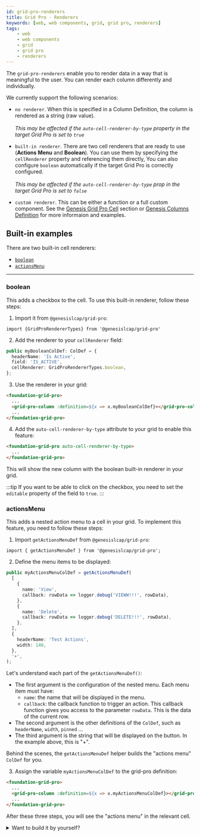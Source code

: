 ```yaml
---
id: grid-pro-renderers
title: Grid Pro - Renderers
keywords: [web, web components, grid, grid pro, renderers]
tags:
    - web
    - web components
    - grid
    - grid pro
    - renderers
---
```


The `grid-pro-renderers` enable you to render data in a way that is meaningful to the user. You can render each column differently and individually.

We currently support the following scenarios:

- `no renderer`. When this is specified in a Column Definition, the column is rendered as a string (raw value). <br /><br />
*This may be affected if the `auto-cell-renderer-by-type` property in the target Grid Pro is set to `true`*

- `built-in renderer`. There are two cell renderers that are ready to use (**Actions Menu** and **Boolean**). You can use them by specifying the `cellRenderer` property and referencing them directly, You can also configure `boolean` automatically if the target Grid Pro is correctly configured. <br /><br /> 
*This may be affected if the `auto-cell-renderer-by-type` prop in the target Grid Pro is set to `false`*

- `custom renderer`. This can be either a function or a full custom component. See the [Genesis Grid Pro Cell](../../../../../web/web-components/grids/grid-pro/grid-pro-genesis-cell/) section or [Genesis Columns Definition](../grid-pro-genesis-column) for more informaion and examples.

## Built-in examples

There are two built-in cell renderers:

- [`boolean`](#boolean)
- [`actionsMenu`](#actionsmenu)

------------------------------------------------

### boolean

This adds a checkbox to the cell. To use this built-in renderer, follow these steps:

1. Import it from `@genesislcap/grid-pro`:
```tsx
import {GridProRendererTypes} from '@genesislcap/grid-pro'
```

2. Add the renderer to your `cellRenderer` field:

```ts title=" Cell Renderer can be specified in a ColDef"
public myBooleanColDef: ColDef = {
  headerName: 'Is Active',
  field: 'IS_ACTIVE',
  cellRenderer: GridProRendererTypes.boolean,
};
```

3. Use the renderer in your grid:

```html title="Using the ColDef with a boolean cell renderer"
<foundation-grid-pro>
  ...
  <grid-pro-column :definition=${x => x.myBooleanColDef}></grid-pro-column>
  ...
</foundation-grid-pro>
```

4. Add the `auto-cell-renderer-by-type` attribute to your grid to enable this feature:

```html
<foundation-grid-pro auto-cell-renderer-by-type>
  ...
</foundation-grid-pro>
```
This will show the new column with the boolean built-in renderer in your grid.

:::tip
If you want to be able to click on the checkbox, you need to set the `editable` property of the field to `true`.
:::

### actionsMenu

This adds a nested action menu to a cell in your grid. To implement this feature, you need to follow these steps:

1. Import `getActionsMenuDef` from `@genesislcap/grid-pro`:

```tsx title="GridProActionMenuItem config array used to generate the Actions Menu ColDef"
import { getActionsMenuDef } from '@genesislcap/grid-pro';
```

2. Define the menu items to be displayed:

```ts
public myActionsMenuColDef = getActionsMenuDef(
  [
    {
      name: 'View',
      callback: rowData => logger.debug('VIEWW!!!', rowData),
    },
    {
      name: 'Delete',
      callback: rowData => logger.debug('DELETE!!!', rowData),
    },
  ],
  {
    headerName: 'Test Actions',
    width: 140,
  },
  '+',
);
```
Let's understand each part of the `getActionsMenuDef()`:
- The first argument is the configuration of the nested menu. Each menu item must have:
    - `name`: the name that will be displayed in the menu.
    - `callback`: the callback function to trigger an action. This callback function gives you access to the parameter `rowData`. This is the data of the current row.
- The second argument is the other definitions of the `ColDef`, such as `headerName`, `width`, `pinned` ...
- The third argument is the string that will be displayed on the button. In the example above, this is "+".

Behind the scenes, the `getActionsMenuDef` helper builds the "actions menu" `ColDef` for you.

3. Assign the variable `myActionsMenuColDef` to the grid-pro definition:

```html title="Using the ColDef with an actions menu cell renderer"
<foundation-grid-pro>
  ...
  <grid-pro-column :definition=${x => x.myActionsMenuColDef}></grid-pro-column>
  ...
</foundation-grid-pro>
```

After these three steps, you will see the "actions menu" in the relevant cell.

<details><summary>Want to build it by yourself?</summary>
<p>

The built-in helper can be useful for common usage, but you can always build the `ColDef` yourself. Below is an example of how to create your own `ColDef` without the built-in renderer provided by Genesis.

```tsx title="You can use 'overrideDef' to override all the default values used in this helper"
const getActionsMenuDef = (
  actions: AgActionMenuItem[],
  overrideDef: ColDef = {},
  customActionsOpenerName: string = '⋮') => {
  const actionsMenuDef: ColDef = {
    cellRenderer: GridProRendererTypes.actionsMenu,
    cellRendererParams: {actions, buttonText: customActionsOpenerName},
    cellStyle: {border: 'none', overflow: 'visible'},
    field: 'actions',
    headerName: 'Actions',
    width: 150,
  };

  return {...actionsMenuDef, ...overrideDef};
};
```

</p>
</details>
